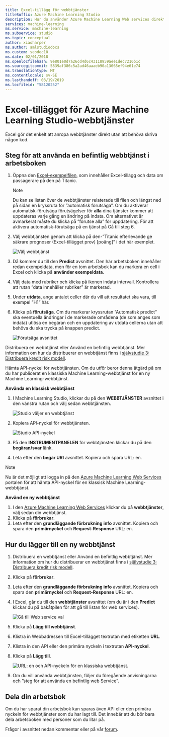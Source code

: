 ```yaml
---
title: Excel-tillägg för webbtjänster
titleSuffix: Azure Machine Learning Studio
description: Hur du använder Azure Machine Learning Web services direkt i Excel utan att behöva skriva någon kod.
services: machine-learning
ms.service: machine-learning
ms.subservice: studio
ms.topic: conceptual
author: xiaoharper
ms.author: amlstudiodocs
ms.custom: seodec18
ms.date: 02/01/2018
ms.openlocfilehash: 9e801e0d7a26cd4d6c43118959aee1dec7216b1c
ms.sourcegitcommit: 5839af386c5a2ad46aaaeb90a13065ef94e61e74
ms.translationtype: MT
ms.contentlocale: sv-SE
ms.lasthandoff: 03/19/2019
ms.locfileid: "58120252"
---
```

# <a name="excel-add-in-for-azure-machine-learning-studio-web-services"></a>Excel-tillägget för Azure Machine Learning Studio-webbtjänster
Excel gör det enkelt att anropa webbtjänster direkt utan att behöva skriva någon kod.

## <a name="steps-to-use-an-existing-web-service-in-the-workbook"></a>Steg för att använda en befintlig webbtjänst i arbetsboken

1. Öppna den [Excel-exempelfilen](https://aka.ms/amlexcel-sample-2), som innehåller Excel-tillägg och data om passagerare på den på Titanic. 
 
    > [!NOTE]
    > Du kan se listan över de webbtjänster relaterade till filen och längst ned på sidan en kryssruta för ”automatisk förutsäga”. Om du aktiverar automatisk-förutsäga förutsägelser för **alla** dina tjänster kommer att uppdateras varje gång en ändring på indata. Om alternativet är avmarkerat måste du klicka på ”förutse alla” för uppdatering. För att aktivera automatisk-förutsäga på en tjänst på Gå till steg 6.

2. Välj webbtjänsten genom att klicka på den-”Titanic efterlevande ge säkrare prognoser (Excel-tillägget prov) [poäng]” i det här exemplet.
   
    ![Välj webbtjänst](./media/excel-add-in-for-web-services/image1.png)
3. Då kommer du till den **Predict** avsnittet.  Den här arbetsboken innehåller redan exempeldata, men för en tom arbetsbok kan du markera en cell i Excel och klicka på **använder exempeldata**.
4. Välj data med rubriker och klicka på ikonen indata intervall.  Kontrollera att rutan ”data innehåller rubriker” är markerad.
5. Under **utdata**, ange antalet celler där du vill att resultatet ska vara, till exempel ”H1” här.
6. Klicka på **förutsäga**. Om du markerar kryssrutan ”Automatisk predict” ska eventuella ändringar i de markerade områdena (de som anges som indata) utlösa en begäran och en uppdatering av utdata cellerna utan att behöva du ska trycka på knappen predict.
   
    ![Förutsäga avsnittet](./media/excel-add-in-for-web-services/image1.png)

Distribuera en webbtjänst eller Använd en befintlig webbtjänst. Mer information om hur du distribuerar en webbtjänst finns i [självstudie 3: Distribuera kredit risk modell](tutorial-part3-credit-risk-deploy.md).

Hämta API-nyckel för webbtjänsten. Om du utför beror denna åtgärd på om du har publicerat en klassiska Machine Learning-webbtjänst för en ny Machine Learning-webbtjänst.

**Använda en klassisk webbtjänst** 

1. I Machine Learning Studio, klickar du på den **WEBBTJÄNSTER** avsnittet i den vänstra rutan och välj sedan webbtjänsten.
   
    ![Studio väljer en webbtjänst](./media/excel-add-in-for-web-services/image4.png)
2. Kopiera API-nyckel för webbtjänsten.
   
    ![Studio API-nyckel](./media/excel-add-in-for-web-services/image5.png)
3. På den **INSTRUMENTPANELEN** för webbtjänsten klickar du på den **begäran/svar** länk.
4. Leta efter den **begär URI** avsnittet.  Kopiera och spara URL: en.

> [!NOTE]
> Nu är det möjligt att logga in på den [Azure Machine Learning Web Services](https://services.azureml.net) portalen för att hämta API-nyckel för en klassisk Machine Learning-webbtjänst.
> 
> 

**Använd en ny webbtjänst**

1. I den [Azure Machine Learning Web Services](https://services.azureml.net) klickar du på **webbtjänster**, välj sedan din webbtjänst. 
2. Klicka på **förbrukar**.
3. Leta efter den **grundläggande förbrukning info** avsnittet. Kopiera och spara den **primärnyckel** och **Request-Response** URL: en.

## <a name="steps-to-add-a-new-web-service"></a>Hur du lägger till en ny webbtjänst

1. Distribuera en webbtjänst eller Använd en befintlig webbtjänst. Mer information om hur du distribuerar en webbtjänst finns i [självstudie 3: Distribuera kredit risk modell](tutorial-part3-credit-risk-deploy.md).
2. Klicka på **förbrukar**.
3. Leta efter den **grundläggande förbrukning info** avsnittet. Kopiera och spara den **primärnyckel** och **Request-Response** URL: en.
4. I Excel, går du till den **webbtjänster** avsnittet (om du är i den **Predict** klickar du på bakåtpilen för att gå till listan för web services).
   
    ![Gå till Web service val](./media/excel-add-in-for-web-services/image3.png)
5. Klicka på **Lägg till webbtjänst**.
6. Klistra in Webbadressen till Excel-tillägget textrutan med etiketten **URL**.
7. Klistra in den API eller den primära nyckeln i textrutan **API-nyckel**.
8. Klicka på **Lägg till**.
   
    ![URL: en och API-nyckeln för en klassiska webbtjänst.](./media/excel-add-in-for-web-services/image6.png)
9. Om du vill använda webbtjänsten, följer du föregående anvisningarna och ”steg för att använda en befintlig web Service”.

## <a name="sharing-your-workbook"></a>Dela din arbetsbok
Om du har sparat din arbetsbok kan sparas även API eller den primära nyckeln för webbtjänster som du har lagt till. Det innebär att du bör bara dela arbetsboken med personer som du litar på.

Frågor i avsnittet nedan kommentar eller på vår [forum](https://go.microsoft.com/fwlink/?LinkID=403669&clcid=0x409).
